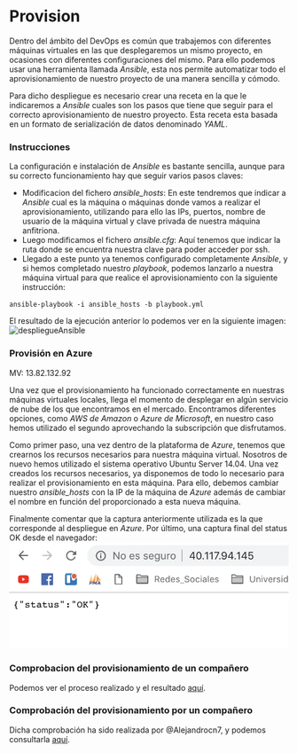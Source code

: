 # Provision 

Dentro del ámbito del DevOps es común que trabajemos con diferentes máquinas virtuales en las que desplegaremos un mismo proyecto, en ocasiones con diferentes configuraciones del mismo. Para ello podemos usar una herramienta llamada *Ansible*, esta nos permite automatizar todo el aprovisionamiento de nuestro proyecto de una manera sencilla y cómodo.

Para dicho despliegue es necesario crear una receta en la que le indicaremos a *Ansible* cuales son los pasos que tiene que seguir para el correcto aprovisionamiento de nuestro proyecto. Esta receta esta basada en un formato de serialización de datos denominado *YAML*.

### Instrucciones

La configuración e instalación de *Ansible* es bastante sencilla, aunque para su correcto funcionamiento hay que seguir varios pasos claves:
- Modificacion del fichero *ansible_hosts*: En este tendremos que indicar a *Ansible* cual es la máquina o máquinas donde vamos a realizar el aprovisionamiento, utilizando para ello las IPs, puertos, nombre de usuario de la máquina virtual y clave privada de nuestra máquina anfitriona.
- Luego modificamos el fichero *ansible.cfg*: Aquí tenemos que indicar la ruta donde se encuentra nuestra clave para poder acceder por ssh.
- Llegado a este punto ya tenemos configurado completamente *Ansible*, y si hemos completado nuestro *playbook*, podemos lanzarlo a nuestra máquina virtual para que realice el aprovisionamiento con la siguiente instrucción:
~~~
ansible-playbook -i ansible_hosts -b playbook.yml
~~~

El resultado de la ejecución anterior lo podemos ver en la siguiente imagen:
![despliegueAnsible](../docs/images/despliegueAnsible.png)

### Provisión en Azure

MV: 13.82.132.92

Una vez que el provisionamiento ha funcionado correctamente en nuestras máquinas virtuales locales, llega el momento de desplegar en algún servicio de nube de los que encontramos en el mercado. Encontramos diferentes opciones, como *AWS de Amazon* o *Azure de Microsoft*, en nuestro caso hemos utilizado el segundo aprovechando la subscripción que disfrutamos.

Como primer paso, una vez dentro de la plataforma de *Azure*, tenemos que crearnos los recursos necesarios para nuestra máquina virtual. Nosotros de nuevo hemos utilizado el sistema operativo Ubuntu Server 14.04. Una vez creados los recursos necesarios, ya disponemos de todo lo necesario para realizar el provisionamiento en esta máquina. Para ello, debemos cambiar nuestro *ansible_hosts* con la IP de la máquina de *Azure* además de cambiar el nombre en función del proporcionado a esta nueva máquina.

Finalmente comentar que la captura anteriormente utilizada es la que corresponde al despliegue en *Azure*. Por último, una captura final del status OK desde el navegador:
![statusOK](../docs/images/statusOK.png)

### Comprobacion del provisionamiento de un compañero

Podemos ver el proceso realizado y el resultado [aquí](https://github.com/AlejandroCN7/Proyecto-Cloud-Computing/blob/master/docs/comprobacionProvision.md).

### Comprobación del provisionamiento por un compañero

Dicha comprobación ha sido realizada por @Alejandrocn7, y podemos consultarla [aquí](https://github.com/luiisgallego/MII_CC_1819/blob/master/provision/Prueba_Provision/Prueba_provisionamiento.md).